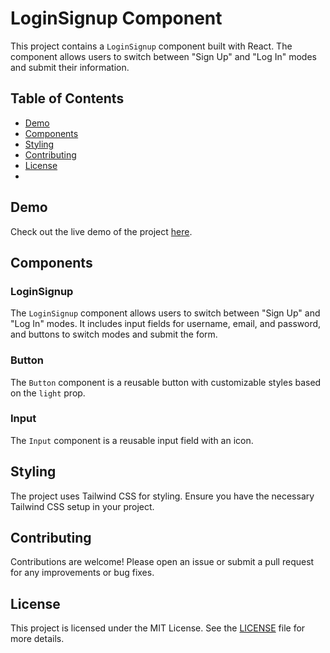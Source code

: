 # LoginSignup Component

This project contains a `LoginSignup` component built with React. The component allows users to switch between "Sign Up" and "Log In" modes and submit their information.

## Table of Contents

- [Demo](#demo)
- [Components](#components)
- [Styling](#styling)
- [Contributing](#contributing)
- [License](#license)
- 
## Demo
Check out the live demo of the project [here](https://bourkeba-login-signup.netlify.app/).

## Components

### LoginSignup

The `LoginSignup` component allows users to switch between "Sign Up" and "Log In" modes. It includes input fields for username, email, and password, and buttons to switch modes and submit the form.

### Button

The `Button` component is a reusable button with customizable styles based on the `light` prop.

### Input

The `Input` component is a reusable input field with an icon.

## Styling

The project uses Tailwind CSS for styling. Ensure you have the necessary Tailwind CSS setup in your project.

## Contributing

Contributions are welcome! Please open an issue or submit a pull request for any improvements or bug fixes.

## License

This project is licensed under the MIT License. See the [LICENSE](LICENSE) file for more details.
